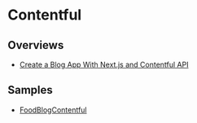 # Contentful

## Overviews

- [Create a Blog App With Next.js and Contentful API](https://medium.com/better-programming/create-a-blog-app-with-nextjs-and-contentful-api-7927af49b3b)

## Samples

- [FoodBlogContentful](https://bitbucket.org/vikrammehta/foodblogcontentful/src/master/)